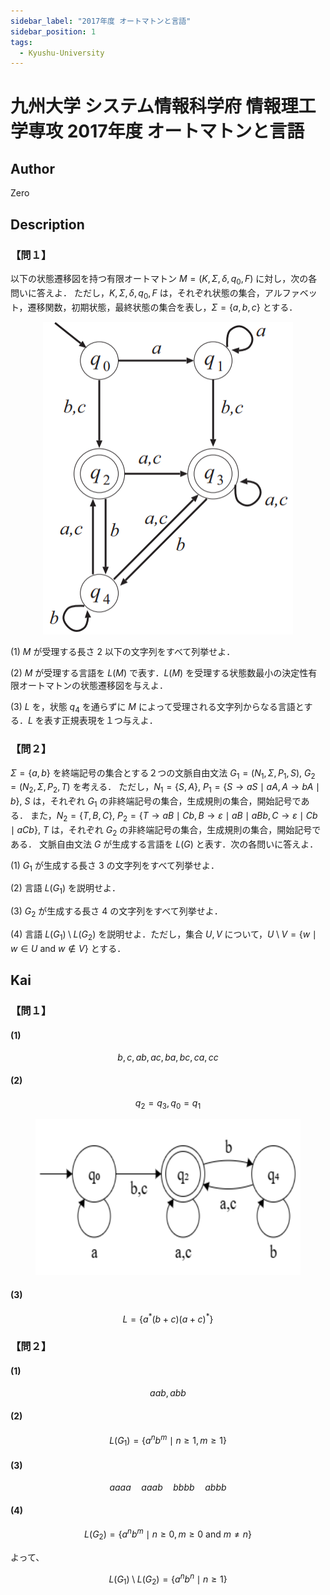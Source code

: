 ```yaml
---
sidebar_label: "2017年度 オートマトンと言語"
sidebar_position: 1
tags:
  - Kyushu-University
---
```

# 九州大学 システム情報科学府 情報理工学専攻 2017年度 オートマトンと言語


## **Author**
Zero

## **Description**
### 【問１】
以下の状態遷移図を持つ有限オートマトン $M = (K, \Sigma, \delta, q_0, F)$ に対し，次の各問いに答えよ．
ただし，$K, \Sigma, \delta, q_0, F$ は，それぞれ状態の集合，アルファベット，遷移関数，初期状態，最終状態の集合を表し，$\Sigma = \{a, b, c\}$  とする．

<figure style="text-align:center;">
  <img src="https://raw.githubusercontent.com/Myyura/the_kai_project_assets/main/kakomonn/kyushu_university/ISEE/ist_2017_automata_and_formal_language_p1.png" width="400" height="500" alt=""/>
</figure>

(1) $M$ が受理する長さ $2$ 以下の文字列をすべて列挙せよ．

(2) $M$ が受理する言語を $L(M)$ で表す．$L(M)$ を受理する状態数最小の決定性有限オートマトンの状態遷移図を与えよ．

(3) $L$ を，状態 $q_4$ を通らずに $M$ によって受理される文字列からなる言語とする．$L$ を表す正規表現を１つ与えよ．

### 【問２】
$\Sigma = \{a, b\}$ を終端記号の集合とする２つの文脈自由文法 $G_1 = (N_1, \Sigma, P_1, S)$, $G_2 = (N_2, \Sigma, P_2, T)$ を考える．
ただし，$N_1 = \{S, A\}$, $P_1 = \{S \rightarrow aS \mid aA, A \rightarrow bA \mid b\}$, $S$ は，それぞれ $G_1$ の非終端記号の集合，生成規則の集合，開始記号である．
また，$N_2 = \{T, B, C\}$, $P_2 = \{T \to aB \mid Cb, B \to \varepsilon \mid aB \mid aBb, C \to \varepsilon \mid Cb \mid aCb\}$, $T$ は，それぞれ $G_2$ の非終端記号の集合，生成規則の集合，開始記号である．
文脈自由文法 $G$ が生成する言語を $L(G)$ と表す．次の各問いに答えよ．

(1) $G_1$ が生成する長さ 3 の文字列をすべて列挙せよ．

(2) 言語 $L(G_1)$ を説明せよ．

(3) $G_2$ が生成する長さ 4 の文字列をすべて列挙せよ．

(4) 言語 $L(G_1) \setminus L(G_2)$ を説明せよ．ただし，集合 $U, V$ について，$U \setminus V = \{w \mid w \in U \text{ and } w \notin V\}$ とする．

## **Kai**
### 【問１】
#### (1)

$$
b, c, ab, ac, ba, bc, ca, cc
$$

#### (2)

$$
q_2 = q_3, q_0 = q_1
$$

<figure style="text-align:center;">
  <img src="https://raw.githubusercontent.com/Myyura/the_kai_project_assets/main/kakomonn/kyushu_university/ISEE/ist_2017_automata_and_formal_language_p2.png" width="550" height="250" alt=""/>
</figure>

#### (3)

$$
L = \{ a^{*} (b+c)(a+c)^{*} \}
$$

### 【問２】
#### (1)

$$
aab, abb
$$

#### (2)

$$
L(G_1) = \{a^n b^m \mid n \geq 1, m \geq 1\}
$$

#### (3)

$$
aaaa \quad aaab \quad bbbb \quad abbb
$$

#### (4)

$$
L(G_2) = \{a^n b^m \mid n \geq 0, m \geq 0 \text{ and } m \neq n\}
$$

よって、

$$
L(G_1) \setminus L(G_2) = \{ a^n b^n \mid n \geq 1 \}
$$
